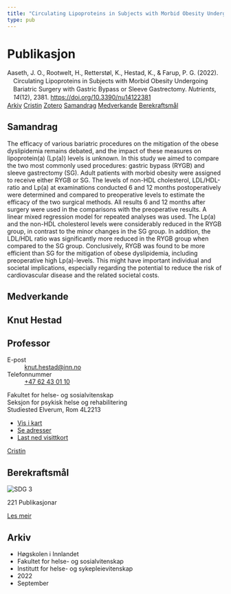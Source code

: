 ```yaml
---
title: "Circulating Lipoproteins in Subjects with Morbid Obesity Undergoing Bariatric Surgery with Gastric Bypass or Sleeve Gastrectomy"
type: pub
---
```

<h1>Publikasjon</h1>
<article id="csl-bib-container-7VIPINGN" class="csl-bib-container">
  <div class="csl-bib-body" style="line-height: 1.35; padding-left: 1em; text-indent:-1em;">
  <div class="csl-entry">Aaseth, J. O., Rootwelt, H., Retterst&#xF8;l, K., Hestad, K., &amp; Farup, P. G. (2022). Circulating Lipoproteins in Subjects with Morbid Obesity Undergoing Bariatric Surgery with Gastric Bypass or Sleeve Gastrectomy. <i>Nutrients</i>, <i>14</i>(12), 2381. <a href="https://doi.org/10.3390/nu14122381">https://doi.org/10.3390/nu14122381</a></div>
</div>
  <div class="csl-bib-buttons">
    <a href="#taxonomy-article-7VIPINGN" class="csl-bib-button">Arkiv</a>
    <a href="https://app.cristin.no/results/show.jsf?id=2050601" alt="Cristin URL" class="csl-bib-button">Cristin</a>
    <a href="http://zotero.org/groups/5022929/items/7VIPINGN" alt="Zotero URL" class="csl-bib-button">Zotero</a>
    <a href="#abstract-article-7VIPINGN" class="csl-bib-button">Samandrag</a>
    <a href="#contributors-article-7VIPINGN" class="csl-bib-button">Medverkande</a>
    <a href="#sdg-article-7VIPINGN" class="csl-bib-button">Berekraftsmål</a>
  </div>
  <div id="csl-bib-meta-container-7VIPINGN"></div>
</article>
<div id="csl-bib-meta-7VIPINGN" class="csl-bib-meta">
  <article id="abstract-article-7VIPINGN" class="abstract-article">
    <h1>Samandrag</h1>
    The efficacy of various bariatric procedures on the mitigation of the obese dyslipidemia remains debated, and the impact of these measures on lipoprotein(a) (Lp(a)) levels is unknown. In this study we aimed to compare the two most commonly used procedures: gastric bypass (RYGB) and sleeve gastrectomy (SG). Adult patients with morbid obesity were assigned to receive either RYGB or SG. The levels of non-HDL cholesterol, LDL/HDL-ratio and Lp(a) at examinations conducted 6 and 12 months postoperatively were determined and compared to preoperative levels to estimate the efficacy of the two surgical methods. All results 6 and 12 months after surgery were used in the comparisons with the preoperative results. A linear mixed regression model for repeated analyses was used. The Lp(a) and the non-HDL cholesterol levels were considerably reduced in the RYGB group, in contrast to the minor changes in the SG group. In addition, the LDL/HDL ratio was significantly more reduced in the RYGB group when compared to the SG group. Conclusively, RYGB was found to be more efficient than SG for the mitigation of obese dyslipidemia, including preoperative high Lp(a)-levels. This might have important individual and societal implications, especially regarding the potential to reduce the risk of cardiovascular disease and the related societal costs.
  </article>
  <article id="contributors-article-7VIPINGN" class="contributors-article">
    <h1>Medverkande</h1>
    <div class="personas">
<div class="vrtx-hinn-person-card">
<div class="photo">
<i class="lar la-user-circle missing-person"></i>
</div>
<div class="info">
<hgroup><h1>Knut Hestad</h1>
<h2>Professor</h2>
</hgroup><dl>
<dt>E-post</dt>
<dd>
<a href="mailto:knut.hestad@inn.no">knut.hestad@inn.no</a>
</dd>
<dt>Telefonnummer</dt>
<dd><a href="tel:+4762430110">
+47 62 43 01 10
</a></dd>
</dl>
<p>
Fakultet for helse- og sosialvitenskap<br>
Seksjon for psykisk helse og rehabilitering<br>
Studiested Elverum,
Rom 4L2213
</p>
<ul class="vrtx-hinn-links">
<li><a href="https://www.google.com/maps?q=60.88177,11.53669">Vis i kart</a></li>
<li><a href="https://www.inn.no/finn-en-ansatt/knut-hestad.html#vrtx-hinn-addresses">Se adresser</a></li>
<li><a href="https://www.inn.no/finn-en-ansatt/knut-hestad.html?vrtx=vcf">Last ned visittkort</a></li>
</ul>
</div>
</div>
<a href="https://app.cristin.no/persons/show.jsf?id=43557" alt="Cristin URL" class="personas-cristin">Cristin</a>
</div>
  </article>
  <article id="sdg-article-7VIPINGN" class="sdg-article">
    <h1>Berekraftsmål</h1>
    <div class="sdg-container"><div id="sdg3" class="sdg">
<img src="{{< params subfolder >}}images/sdg/sdg03_no.png" class="image" alt="SDG 3">
<div class="sdg-overlay">
<p class="sdg-publication-count"><span>221</span> Publikasjonar</p>
<p><a href="https://www.fn.no/om-fn/fns-baerekraftsmaal/god-helse-og-livskvalitet?lang=nno-NO" class="sdg-read-more">Les meir</a></p>
</div>
</div></div>
  </article>
  <article id="taxonomy-article-7VIPINGN" class="taxonomy-article">
    <h1>Arkiv</h1>
    <ul>
      <li>Høgskolen i Innlandet</li>
      <li>Fakultet for helse- og sosialvitenskap</li>
      <li>Institutt for helse- og sykepleievitenskap</li>
      <li>2022</li>
      <li>September</li>
    </ul>
  </article>
</div>
